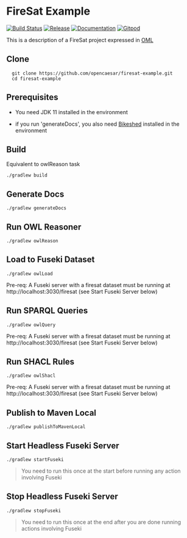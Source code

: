 # FireSat Example

[![Build Status](https://travis-ci.com/opencaesar/firesat-example.svg?branch=master)](https://travis-ci.com/opencaesar/firesat-example)
[![Release](https://img.shields.io/github/v/tag/opencaesar/firesat-example?label=release)](https://github.com/opencaesar/firesat-example/releases/latest)
[![Documentation](https://img.shields.io/badge/Documentation-HTML-orange)](https://opencaesar.github.io/firesat-example/) 
[![Gitpod](https://img.shields.io/badge/gitpod-open-blue?logo=gitpod)](https://gitpod.io/#https://github.com/opencaesar/firesat-example) 

This is a description of a FireSat project expressed in [OML](https://github.com/opencaesar/oml)

## Clone
```
  git clone https://github.com/opencaesar/firesat-example.git
  cd firesat-example
```
## Prerequisites

- You need JDK 11 installed in the environment

- if you run 'generateDocs', you also need [Bikeshed](https://tabatkins.github.io/bikeshed/#install-final) installed in the environment

## Build
Equivalent to owlReason task
```
./gradlew build
```

## Generate Docs
```
./gradlew generateDocs
```

## Run OWL Reasoner
```
./gradlew owlReason
```

## Load to Fuseki Dataset
```
./gradlew owlLoad
```
Pre-req: A Fuseki server with a firesat dataset must be running at http://localhost:3030/firesat (see Start Fuseki Server below)  


## Run SPARQL Queries
```
./gradlew owlQuery
```
Pre-req: A Fuseki server with a firesat dataset must be running at http://localhost:3030/firesat (see Start Fuseki Server below)  


## Run SHACL Rules
```
./gradlew owlShacl
```
Pre-req: A Fuseki server with a firesat dataset must be running at http://localhost:3030/firesat (see Start Fuseki Server below) 


## Publish to Maven Local
```
./gradlew publishToMavenLocal
```

## Start Headless Fuseki Server
```
./gradlew startFuseki
```
> You need to run this once at the start before running any action involving Fuseki

## Stop Headless Fuseki Server
```
./gradlew stopFuseki
```
> You need to run this once at the end after you are done running actions involving Fuseki

